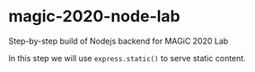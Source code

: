 # magic-2020-node-lab
Step-by-step build of Nodejs backend for MAGiC 2020 Lab

In this step we will use `express.static()` to serve static content.  

